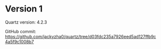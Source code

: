 
 
# Version 1

Quartz version: 4.2.3

GitHub commit: https://github.com/jackyzha0/quartz/tree/d03fdc235a7926eed5ad127ffb9c4a5f9c1008b7

